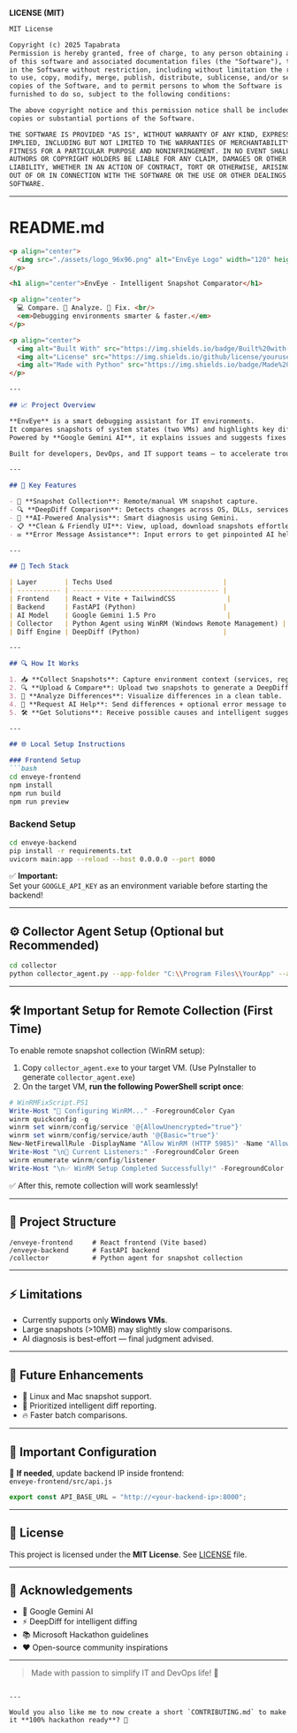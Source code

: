 **LICENSE (MIT)**

```markdown
MIT License

Copyright (c) 2025 Tapabrata
Permission is hereby granted, free of charge, to any person obtaining a copy
of this software and associated documentation files (the "Software"), to deal
in the Software without restriction, including without limitation the rights
to use, copy, modify, merge, publish, distribute, sublicense, and/or sell
copies of the Software, and to permit persons to whom the Software is
furnished to do so, subject to the following conditions:

The above copyright notice and this permission notice shall be included in all
copies or substantial portions of the Software.

THE SOFTWARE IS PROVIDED "AS IS", WITHOUT WARRANTY OF ANY KIND, EXPRESS OR
IMPLIED, INCLUDING BUT NOT LIMITED TO THE WARRANTIES OF MERCHANTABILITY,
FITNESS FOR A PARTICULAR PURPOSE AND NONINFRINGEMENT. IN NO EVENT SHALL THE
AUTHORS OR COPYRIGHT HOLDERS BE LIABLE FOR ANY CLAIM, DAMAGES OR OTHER
LIABILITY, WHETHER IN AN ACTION OF CONTRACT, TORT OR OTHERWISE, ARISING FROM,
OUT OF OR IN CONNECTION WITH THE SOFTWARE OR THE USE OR OTHER DEALINGS IN THE
SOFTWARE.
```

---

# README.md

```markdown
<p align="center">
  <img src="./assets/logo_96x96.png" alt="EnvEye Logo" width="120" height="120"/>
</p>

<h1 align="center">EnvEye - Intelligent Snapshot Comparator</h1>

<p align="center">
  💻 Compare. 🧐 Analyze. 🚀 Fix. <br/>
  <em>Debugging environments smarter & faster.</em>
</p>

<p align="center">
  <img alt="Built With" src="https://img.shields.io/badge/Built%20with-React%20%7C%20FastAPI%20%7C%20Gemini-blue?style=for-the-badge"/>
  <img alt="License" src="https://img.shields.io/github/license/yourusername/enveye?style=for-the-badge"/>
  <img alt="Made with Python" src="https://img.shields.io/badge/Made%20with-Python%20%7C%20React-informational?style=for-the-badge"/>
</p>

---

## 📈 Project Overview

**EnvEye** is a smart debugging assistant for IT environments.
It compares snapshots of system states (two VMs) and highlights key differences.
Powered by **Google Gemini AI**, it explains issues and suggests fixes instantly.

Built for developers, DevOps, and IT support teams — to accelerate troubleshooting and root cause analysis.

---

## 🧆 Key Features

- 💾 **Snapshot Collection**: Remote/manual VM snapshot capture.
- 🔍 **DeepDiff Comparison**: Detects changes across OS, DLLs, services, configs.
- 🧠 **AI-Powered Analysis**: Smart diagnosis using Gemini.
- 📋 **Clean & Friendly UI**: View, upload, download snapshots effortlessly.
- ✉️ **Error Message Assistance**: Input errors to get pinpointed AI help.

---

## 🚀 Tech Stack

| Layer       | Techs Used                            |
| ----------- | ------------------------------------- |
| Frontend    | React + Vite + TailwindCSS             |
| Backend     | FastAPI (Python)                      |
| AI Model    | Google Gemini 1.5 Pro                  |
| Collector   | Python Agent using WinRM (Windows Remote Management) |
| Diff Engine | DeepDiff (Python)                     |

---

## 🔍 How It Works

1. 📥 **Collect Snapshots**: Capture environment context (services, registry, DLLs, configs).
2. 🔍 **Upload & Compare**: Upload two snapshots to generate a DeepDiff report.
3. 🧐 **Analyze Differences**: Visualize differences in a clean table.
4. 🧯 **Request AI Help**: Send differences + optional error message to Gemini.
5. 🛠️ **Get Solutions**: Receive possible causes and intelligent suggestions.

---

## 🌐 Local Setup Instructions

### Frontend Setup
```bash
cd enveye-frontend
npm install
npm run build
npm run preview
```

### Backend Setup
```bash
cd enveye-backend
pip install -r requirements.txt
uvicorn main:app --reload --host 0.0.0.0 --port 8000
```
✅ **Important:**  
Set your `GOOGLE_API_KEY` as an environment variable before starting the backend!

---

## ⚙️ Collector Agent Setup (Optional but Recommended)

```bash
cd collector
python collector_agent.py --app-folder "C:\\Program Files\\YourApp" --app-type desktop --upload-url http://<backend-ip>:8000/upload_snapshot
```

---

## 🛠 Important Setup for Remote Collection (First Time)

To enable remote snapshot collection (WinRM setup):

1. Copy `collector_agent.exe` to your target VM. (Use PyInstaller to generate `collector_agent.exe`)
2. On the target VM, **run the following PowerShell script once**:

```powershell
# WinRMFixScript.PS1
Write-Host "🔧 Configuring WinRM..." -ForegroundColor Cyan
winrm quickconfig -q
winrm set winrm/config/service '@{AllowUnencrypted="true"}'
winrm set winrm/config/service/auth '@{Basic="true"}'
New-NetFirewallRule -DisplayName "Allow WinRM (HTTP 5985)" -Name "AllowWinRM" -Protocol TCP -LocalPort 5985 -Action Allow
Write-Host "\n🔎 Current Listeners:" -ForegroundColor Green
winrm enumerate winrm/config/listener
Write-Host "\n✅ WinRM Setup Completed Successfully!" -ForegroundColor Green
```

✅ After this, remote collection will work seamlessly!

---

## 📂 Project Structure

```
/enveye-frontend     # React frontend (Vite based)
/enveye-backend      # FastAPI backend
/collector           # Python agent for snapshot collection
```

---

## ⚡ Limitations

- Currently supports only **Windows VMs**.
- Large snapshots (>10MB) may slightly slow comparisons.
- AI diagnosis is best-effort — final judgment advised.

---

## 🌈 Future Enhancements

- 🐧 Linux and Mac snapshot support.
- 🚀 Prioritized intelligent diff reporting.
- 🔥 Faster batch comparisons.

---

## 📢 Important Configuration

🔹 **If needed**, update backend IP inside frontend:  
`enveye-frontend/src/api.js`
```javascript
export const API_BASE_URL = "http://<your-backend-ip>:8000";
```

---

## 📄 License

This project is licensed under the **MIT License**. See [LICENSE](./LICENSE) file.

---

## 🙏 Acknowledgements

- 🧠 Google Gemini AI
- ⚡ DeepDiff for intelligent diffing
- 📚 Microsoft Hackathon guidelines
- ❤️ Open-source community inspirations

---

> Made with passion to simplify IT and DevOps life! 🚀
```

---

Would you also like me to now create a short `CONTRIBUTING.md` to make it **100% hackathon ready**? 🚀

